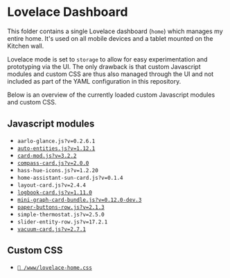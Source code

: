 # Lovelace Dashboard

This folder contains a single Lovelace dashboard (`home`) which manages my
entire home. It's used on all mobile devices and a tablet mounted on the Kitchen
wall.

Lovelace mode is set to `storage` to allow for easy experimentation and
prototyping via the UI. The only drawback is that custom Javascript modules and
custom CSS are thus also managed through the UI and not included as part of the
YAML configuration in this repository.

Below is an overview of the currently loaded custom Javascript modules and
custom CSS.

## Javascript modules

- `aarlo-glance.js?v=0.2.6.1`
- [`auto-entities.js?v=1.12.1`](https://github.com/thomasloven/lovelace-auto-entities)
- [`card-mod.js?v=3.2.2`](https://github.com/thomasloven/lovelace-card-mod/releases/tag/3.2.2)
- [`compass-card.js?v=2.0.0`](https://github.com/tomvanswam/compass-card/releases/tag/v2.0.0)
- `hass-hue-icons.js?v=1.2.20`
- `home-assistant-sun-card.js?v=0.1.4`
- `layout-card.js?v=2.4.4`
- [`logbook-card.js?v=1.11.0`](https://github.com/royto/logbook-card/releases/tag/1.11.0)
- [`mini-graph-card-bundle.js?v=0.12.0-dev.3`](https://github.com/kalkih/mini-graph-card/releases/tag/v0.12.0-dev.3)
- [`paper-buttons-row.js?v=2.1.3`](https://github.com/jcwillox/lovelace-paper-buttons-row/releases/tag/2.1.3)
- `simple-thermostat.js?v=2.5.0`
- `slider-entity-row.js?v=17.2.1`
- [`vacuum-card.js?v=2.7.1`](https://github.com/denysdovhan/vacuum-card/releases/tag/v2.7.1)

## Custom CSS

- [`📄 /www/lovelace-home.css`](/www/lovelace-home.css)
